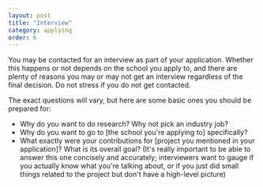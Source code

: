 ```yaml
---
layout: post
title: "Interview"
category: applying
order: 6
---
```


You may be contacted for an interview as part of your application. Whether this happens or not depends on the school you apply to,
and there are plenty of reasons you may or may not get an interview regardless of the final decision. Do not stress if you do not get contacted.

The exact questions will vary, but here are some basic ones you should be prepared for:
- Why do you want to do research? Why not pick an industry job?
- Why do you want to go to [the school you're applying to] specifically?
- What exactly were your contributions for [project you mentioned in your application]? What is its overall goal?
  (It's really important to be able to answer this one concisely and accurately; interviewers want to gauge if you actually know what you're talking about,
   or if you just did small things related to the project but don't have a high-level picture)
